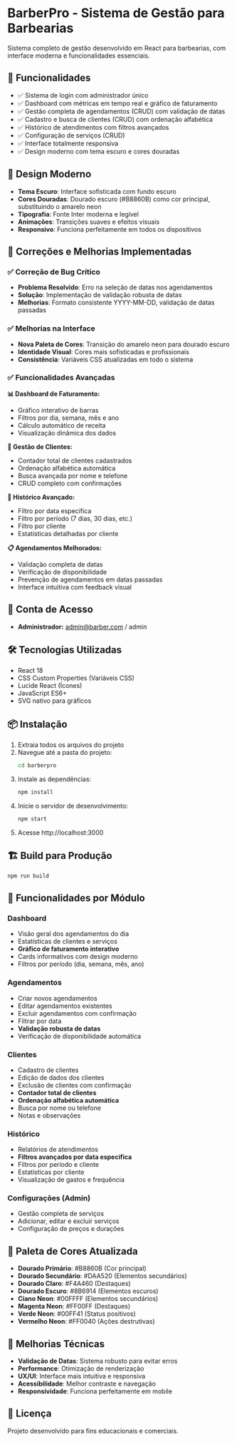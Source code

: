 # BarberPro - Sistema de Gestão para Barbearias

Sistema completo de gestão desenvolvido em React para barbearias, com interface moderna e funcionalidades essenciais.

## 🚀 Funcionalidades

- ✅ Sistema de login com administrador único
- ✅ Dashboard com métricas em tempo real e gráfico de faturamento
- ✅ Gestão completa de agendamentos (CRUD) com validação de datas
- ✅ Cadastro e busca de clientes (CRUD) com ordenação alfabética
- ✅ Histórico de atendimentos com filtros avançados
- ✅ Configuração de serviços (CRUD)
- ✅ Interface totalmente responsiva
- ✅ Design moderno com tema escuro e cores douradas

## 🎨 Design Moderno

- **Tema Escuro**: Interface sofisticada com fundo escuro
- **Cores Douradas**: Dourado escuro (#B8860B) como cor principal, substituindo o amarelo neon
- **Tipografia**: Fonte Inter moderna e legível
- **Animações**: Transições suaves e efeitos visuais
- **Responsivo**: Funciona perfeitamente em todos os dispositivos

## 🔧 Correções e Melhorias Implementadas

### ✅ Correção de Bug Crítico
- **Problema Resolvido**: Erro na seleção de datas nos agendamentos
- **Solução**: Implementação de validação robusta de datas
- **Melhorias**: Formato consistente YYYY-MM-DD, validação de datas passadas

### ✅ Melhorias na Interface
- **Nova Paleta de Cores**: Transição do amarelo neon para dourado escuro
- **Identidade Visual**: Cores mais sofisticadas e profissionais
- **Consistência**: Variáveis CSS atualizadas em todo o sistema

### ✅ Funcionalidades Avançadas

**📊 Dashboard de Faturamento:**
- Gráfico interativo de barras
- Filtros por dia, semana, mês e ano
- Cálculo automático de receita
- Visualização dinâmica dos dados

**👥 Gestão de Clientes:**
- Contador total de clientes cadastrados
- Ordenação alfabética automática
- Busca avançada por nome e telefone
- CRUD completo com confirmações

**📅 Histórico Avançado:**
- Filtro por data específica
- Filtro por período (7 dias, 30 dias, etc.)
- Filtro por cliente
- Estatísticas detalhadas por cliente

**📋 Agendamentos Melhorados:**
- Validação completa de datas
- Verificação de disponibilidade
- Prevenção de agendamentos em datas passadas
- Interface intuitiva com feedback visual

## 🔑 Conta de Acesso

- **Administrador:** admin@barber.com / admin

## 🛠️ Tecnologias Utilizadas

- React 18
- CSS Custom Properties (Variáveis CSS)
- Lucide React (Ícones)
- JavaScript ES6+
- SVG nativo para gráficos

## 📦 Instalação

1. Extraia todos os arquivos do projeto
2. Navegue até a pasta do projeto:
   ```bash
   cd barberpro
   ```
3. Instale as dependências:
   ```bash
   npm install
   ```
4. Inicie o servidor de desenvolvimento:
   ```bash
   npm start
   ```
5. Acesse http://localhost:3000

## 🏗️ Build para Produção

```bash
npm run build
```

## 📱 Funcionalidades por Módulo

### Dashboard
- Visão geral dos agendamentos do dia
- Estatísticas de clientes e serviços
- **Gráfico de faturamento interativo**
- Cards informativos com design moderno
- Filtros por período (dia, semana, mês, ano)

### Agendamentos
- Criar novos agendamentos
- Editar agendamentos existentes
- Excluir agendamentos com confirmação
- Filtrar por data
- **Validação robusta de datas**
- Verificação de disponibilidade automática

### Clientes
- Cadastro de clientes
- Edição de dados dos clientes
- Exclusão de clientes com confirmação
- **Contador total de clientes**
- **Ordenação alfabética automática**
- Busca por nome ou telefone
- Notas e observações

### Histórico
- Relatórios de atendimentos
- **Filtros avançados por data específica**
- Filtros por período e cliente
- Estatísticas por cliente
- Visualização de gastos e frequência

### Configurações (Admin)
- Gestão completa de serviços
- Adicionar, editar e excluir serviços
- Configuração de preços e durações

## 🎨 Paleta de Cores Atualizada

- **Dourado Primário**: #B8860B (Cor principal)
- **Dourado Secundário**: #DAA520 (Elementos secundários)
- **Dourado Claro**: #F4A460 (Destaques)
- **Dourado Escuro**: #8B6914 (Elementos escuros)
- **Ciano Neon**: #00FFFF (Elementos secundários)
- **Magenta Neon**: #FF00FF (Destaques)
- **Verde Neon**: #00FF41 (Status positivos)
- **Vermelho Neon**: #FF0040 (Ações destrutivas)

## 🔧 Melhorias Técnicas

- **Validação de Datas**: Sistema robusto para evitar erros
- **Performance**: Otimização de renderização
- **UX/UI**: Interface mais intuitiva e responsiva
- **Acessibilidade**: Melhor contraste e navegação
- **Responsividade**: Funciona perfeitamente em mobile

## 📄 Licença

Projeto desenvolvido para fins educacionais e comerciais. 